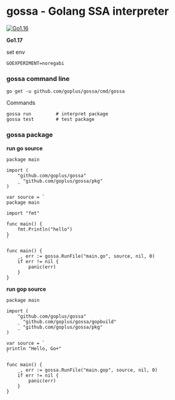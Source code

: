 # gossa - Golang SSA interpreter

[![Go1.16](https://github.com/goplus/gossa/workflows/Go1.16/badge.svg)](https://github.com/goplus/gossa/actions?query=workflow%3AGo1.16)

**Go1.17**

set env

`GOEXPERIMENT=noregabi`

### gossa command line
```
go get -u github.com/goplus/gossa/cmd/gossa
```

Commands
```
gossa run         # interpret package
gossa test        # test package
```

### gossa package

**run go source**
```
package main

import (
	"github.com/goplus/gossa"
	_ "github.com/goplus/gossa/pkg"
)

var source = `
package main

import "fmt"

func main() {
	fmt.Println("hello")
}
`

func main() {
	_, err := gossa.RunFile("main.go", source, nil, 0)
	if err != nil {
		panic(err)
	}
}

```

**run gop source**
```
package main

import (
	"github.com/goplus/gossa"
	_ "github.com/goplus/gossa/gopbuild"
	_ "github.com/goplus/gossa/pkg"
)

var source = `
println "Hello, Go+"
`

func main() {
	_, err := gossa.RunFile("main.gop", source, nil, 0)
	if err != nil {
		panic(err)
	}
}
```